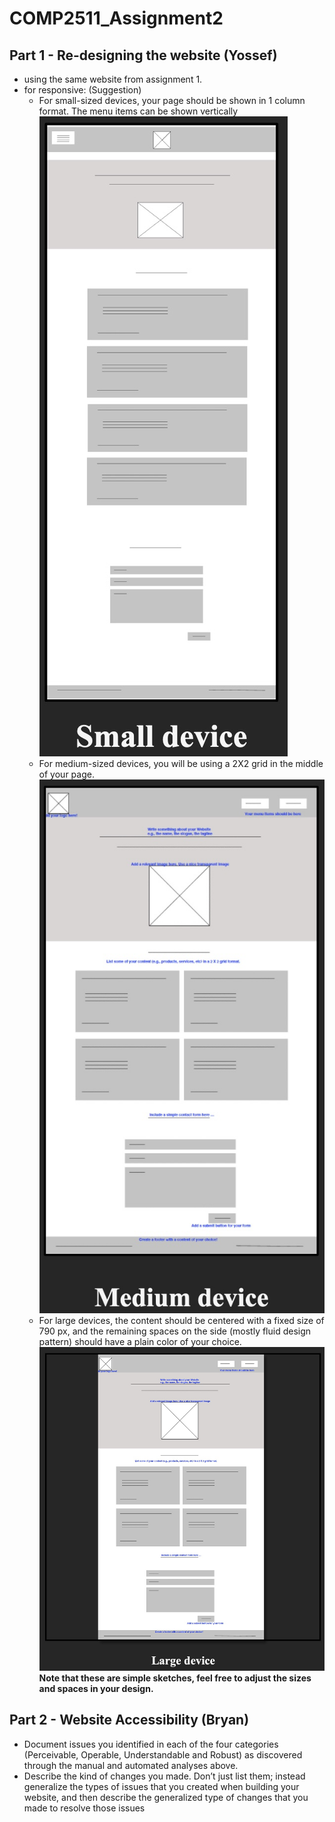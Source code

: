 # COMP2511_Assignment2

## Part 1 - Re-designing the website (Yossef)

- using the same website from assignment 1.
- for responsive: (Suggestion)
  - For small-sized devices, your page should be shown in 1 column format. The menu items can be shown vertically
    ![Small device template](/images/A2_small_device.jpg)
  - For medium-sized devices, you will be using a 2X2 grid in the middle of your page.
    ![Medium device template](/images/A2_medium_device.jpg)
  - For large devices, the content should be centered with a fixed size of 790 px, and the remaining spaces on the side (mostly fluid design pattern) should have a plain color of your choice.
    ![Large device template](/images/A2_large_device.jpg)
    **Note that these are simple sketches, feel free to adjust the sizes and spaces in your design.**

## Part 2 - Website Accessibility (Bryan)

- Document issues you identified in each of the four categories (Perceivable, Operable, Understandable and Robust) as discovered through the manual and automated analyses above.
- Describe the kind of changes you made. Don’t just list them; instead generalize the types of issues that you created when building your website, and then describe the generalized type of changes that you made to resolve those issues
